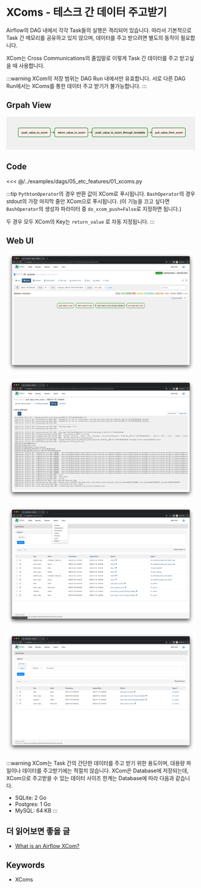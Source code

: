 # XComs - 테스크 간 데이터 주고받기

Airflow의 DAG 내에서 각각 Task들의 실행은 격리되어 있습니다.
따라서 기본적으로 Task 간 메모리를 공유하고 있지 않으며, 데이터를 주고 받으려면 별도의 동작이 필요합니다.

XCom는 Cross Communications의 줄임말로 이렇게 Task 간 데이터를 주고 받고싶을 때 사용합니다.

:::warning
XCom의 저장 범위는 DAG Run 내에서만 유효합니다.
서로 다른 DAG Run에서는 XComs를 통한 데이터 주고 받기가 불가능합니다.
:::

## Grpah View

![img_1.png](./img_1.png)

## Code

<<< @/../examples/dags/05_etc_features/01_xcoms.py

:::tip
`PythtonOperator`의 경우 반환 값이 XCom로 푸시됩니다.
`BashOperator`의 경우 stdout의 가장 마지막 줄만 XCom으로 푸시됩니다.
(이 기능을 끄고 싶다면 `BashOperator`의 생성자 파라미터 중 `do_xcom_push=False`로 지정하면 됩니다.)

두 경우 모두 XCom의 Key는 `return_value` 로 자동 지정됩니다.
:::

## Web UI

![img_2.png](./img_2.png)

![img.png](./img.png)

![img_3.png](./img_3.png)

![img_4.png](./img_4.png)

:::warning
XCom는 Task 간의 간단한 데이터를 주고 받기 위한 용도이며, 대용량 파일이나 데이터를 주고받기에는 적절치 않습니다.
XCom은 Database에 저장되는데, XCom으로 주고받을 수 있는 데이터 사이즈 한계는 Database에 따라 다음과 같습니다.

- SQLite: 2 Go
- Postgres: 1 Go
- MySQL: 64 KB
:::

## 더 읽어보면 좋을 글

- [What is an Airflow XCom?](https://marclamberti.com/blog/airflow-xcom/)

## Keywords

- XComs
